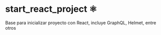 # start_react_project ⚛️

Base para inicializar proyecto con React, incluye GraphQL, Helmet, entre otros